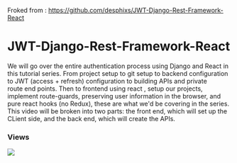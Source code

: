 Froked from : https://github.com/desphixs/JWT-Django-Rest-Framework-React

# JWT-Django-Rest-Framework-React

We will go over the entire authentication process using Django and React in this tutorial series. From project setup to git setup to backend configuration to JWT (access + refresh) configuration to building APIs and private route end points. Then to frontend using react , setup our projects, implement route-guards, preserving user information in the browser, and pure react hooks (no Redux), these are what we'd be covering in the series. This video will be broken into two parts: the front end, which will set up the CLient side, and the back end, which will create the APIs.


<h3>Views</h3>
<img src="https://profile-counter.glitch.me/jwt/count.svg">
